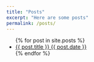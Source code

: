 ```yaml
---
title: "Posts"
excerpt: "Here are some posts"
permalink: /posts/
---
```


<ul>
  {% for post in site.posts %}
    <li>
      <a href="{{ post.url }}">{{ post.title }} {{ post.date }}</a>
    </li>
  {% endfor %}
</ul>